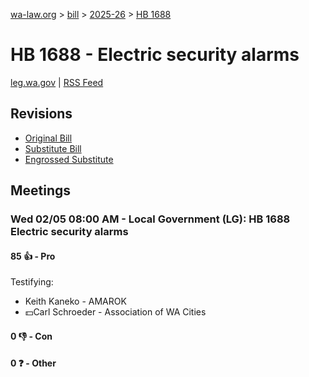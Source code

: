 [wa-law.org](/) > [bill](/bill/) > [2025-26](/bill/2025-26/) > [HB 1688](/bill/2025-26/hb/1688/)

# HB 1688 - Electric security alarms
[leg.wa.gov](https://app.leg.wa.gov/billsummary?BillNumber=1688&Year=2025&Initiative=false) | [RSS Feed](./rss.xml)

## Revisions
* [Original Bill](1/)
* [Substitute Bill](S/)
* [Engrossed Substitute](S.E/)

## Meetings
### Wed 02/05 08:00 AM - Local Government (LG): HB 1688 Electric security alarms
#### 85 👍 - Pro
Testifying:
* Keith Kaneko - AMAROK
* 💵Carl Schroeder - Association of WA Cities

#### 0 👎 - Con

#### 0 ❓ - Other
